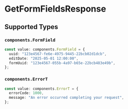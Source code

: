 # GetFormFieldsResponse


## Supported Types

### `components.FormField`

```typescript
const value: components.FormField = {
  uuid: "123e4567-fe6e-4975-9445-22bcb02d1dcb",
  editDate: "2025-05-01 12:00:00",
  formUuid: "123e4567-055b-4a97-b65e-22bcb483e49b",
};
```

### `components.ErrorT`

```typescript
const value: components.ErrorT = {
  errorCode: 1000,
  message: "An error occurred completing your request",
};
```

